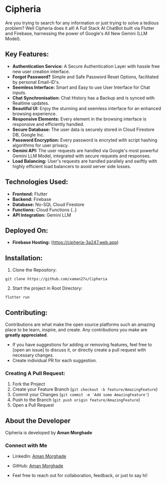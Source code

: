 # Cipheria
Are you trying to search for any information or just trying to solve a tedious problem? Well Cipheria does it all! A Full Stack AI ChatBot built via Flutter and Firebase, harnessing the power of Google's All New Gemini (LLM Model).

## Key Features:

- **Authentication Service:** A Secure Authentication Layer with hassle free new user creation interface.
- **Forgot Password?** Simple and Safe Password Reset Options, facilitated by personal Email-ID's.
- **Seemless Interface:** Smart and Easy to use User Interface for Chat inputs.
- **Chat Synchronisation:** Chat History has a Backup and is synced with Realtime updates.
- **Beautiful UI:** Enjoy the stunning and seemless interface for an enhanced browsing experience.
- **Responsive Elements:** Every element in the browsing interface is responsive and efficiently handled.
- **Secure Database:** The user data is securely stored in Cloud Firestore DB, Google Inc.
- **Password Encryption:** Every password is encryted with script hashing algorithms for user privacy.
- **Gemini API:** The user requests are handled via Google's most powerful Gemini LLM Model, integrated with secure requests and responses.
- **Load Balancing:** User's requests are handled parallely and swiftly with highly efficient load balancers to avoid server side losses.

## Technologies Used:
- **Frontend:** Flutter
- **Backend:** Firebase
- **Database:** No-SQL Cloud Firestore
- **Functions:** Cloud Functions {..}
- **API Integration:** Gemini LLM

## Deployed On:
- **Firebase Hosting:** (https://cipheria-3a247.web.app)

## Installation:
1. Clone the Repository:
```
git clone https://github.com/xaman27x/Cipheria
```
2. Start the project in Root Directory:
```
flutter run
```
## Contributing:

Contributions are what make the open source platforms such an amazing place to be learn, inspire, and create. Any contributions you make are **greatly appreciated**.

-   If you have suggestions for adding or removing features, feel free to [open an issue] to discuss it, or directly create a pull request with necessary changes.
-   Create individual PR for each suggestion.

### Creating A Pull Request:

1. Fork the Project
2. Create your Feature Branch (`git checkout -b feature/AmazingFeature`)
3. Commit your Changes (`git commit -m 'Add some AmazingFeature'`)
4. Push to the Branch (`git push origin feature/AmazingFeature`)
5. Open a Pull Request

## About the Developer

Cipheria is developed by **Aman Morghade**

### Connect with Me

- LinkedIn: [Aman Morghade](https://www.linkedin.com/in/amanmorghade)
- GitHub: [Aman Morghade](https://github.com/xaman27x)

- Feel free to reach out for collaboration, feedback, or just to say hi!


